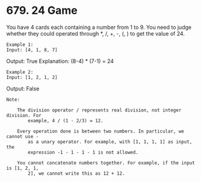 # 679. 24 Game

You have 4 cards each containing a number from 1 to 9. You need to judge whether they could
        operated through *, /, +, -,
        (, ) to get the value of 24.
    

    Example 1:
    Input: [4, 1, 8, 7]
Output: True
Explanation: (8-4) * (7-1) = 24

    

    Example 2:
    Input: [1, 2, 1, 2]
Output: False

    

    Note:
    
        The division operator / represents real division, not integer division. For
            example, 4 / (1 - 2/3) = 12.
        
        Every operation done is between two numbers. In particular, we cannot use -
            as a unary operator. For example, with [1, 1, 1, 1] as input, the
            expression -1 - 1 - 1 - 1 is not allowed.
        
        You cannot concatenate numbers together. For example, if the input is [1, 2, 1,
            2], we cannot write this as 12 + 12.